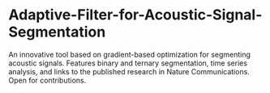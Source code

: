 # Adaptive-Filter-for-Acoustic-Signal-Segmentation
An innovative tool based on gradient-based optimization for segmenting acoustic signals. Features binary and ternary segmentation, time series analysis, and links to the published research in Nature Communications. Open for contributions. 
